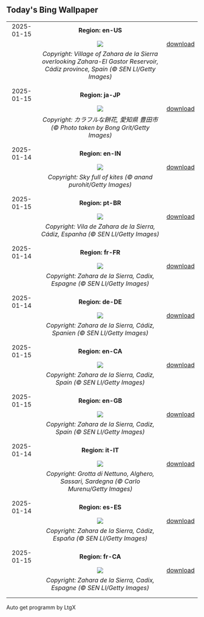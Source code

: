 ## Today's Bing Wallpaper
|      |      |      |
| :----: | :----: | :----: |
|2025-01-15|**Region: en-US**||
||![](https://www.bing.com/th?id=OHR.CadizSpain_EN-US9699586606_UHD.jpg&pid=hp&w=1152&h=648&rs=1&c=4)| [download](https://www.bing.com/th?id=OHR.CadizSpain_EN-US9699586606_UHD.jpg)|
||*Copyright: Village of Zahara de la Sierra overlooking Zahara-El Gastor Reservoir, Cádiz province, Spain (© SEN LI/Getty Images)*
||
|||
|2025-01-15|**Region: ja-JP**||
||![](https://www.bing.com/th?id=OHR.Mochibana2025_JA-JP8291657654_UHD.jpg&pid=hp&w=1152&h=648&rs=1&c=4)| [download](https://www.bing.com/th?id=OHR.Mochibana2025_JA-JP8291657654_UHD.jpg)|
||*Copyright: カラフルな餅花, 愛知県 豊田市 (© Photo taken by Bong Grit/Getty Images)*
||
|||
|2025-01-14|**Region: en-IN**||
||![](https://www.bing.com/th?id=OHR.SkyKites_EN-IN7504370489_UHD.jpg&pid=hp&w=1152&h=648&rs=1&c=4)| [download](https://www.bing.com/th?id=OHR.SkyKites_EN-IN7504370489_UHD.jpg)|
||*Copyright: Sky full of kites (© anand purohit/Getty Images)*
||
|||
|2025-01-15|**Region: pt-BR**||
||![](https://www.bing.com/th?id=OHR.CadizSpain_PT-BR3104311078_UHD.jpg&pid=hp&w=1152&h=648&rs=1&c=4)| [download](https://www.bing.com/th?id=OHR.CadizSpain_PT-BR3104311078_UHD.jpg)|
||*Copyright: Vila de Zahara de la Sierra, Cádiz, Espanha (© SEN LI/Getty Images)*
||
|||
|2025-01-14|**Region: fr-FR**||
||![](https://www.bing.com/th?id=OHR.CadizSpain_FR-FR2616000691_UHD.jpg&pid=hp&w=1152&h=648&rs=1&c=4)| [download](https://www.bing.com/th?id=OHR.CadizSpain_FR-FR2616000691_UHD.jpg)|
||*Copyright: Zahara de la Sierra, Cadix, Espagne (© SEN LI/Getty Images)*
||
|||
|2025-01-14|**Region: de-DE**||
||![](https://www.bing.com/th?id=OHR.CadizSpain_DE-DE6446198457_UHD.jpg&pid=hp&w=1152&h=648&rs=1&c=4)| [download](https://www.bing.com/th?id=OHR.CadizSpain_DE-DE6446198457_UHD.jpg)|
||*Copyright: Zahara de la Sierra, Cádiz, Spanien (© SEN LI/Getty Images)*
||
|||
|2025-01-15|**Region: en-CA**||
||![](https://www.bing.com/th?id=OHR.CadizSpain_EN-CA1050667038_UHD.jpg&pid=hp&w=1152&h=648&rs=1&c=4)| [download](https://www.bing.com/th?id=OHR.CadizSpain_EN-CA1050667038_UHD.jpg)|
||*Copyright: Zahara de la Sierra, Cadiz, Spain (© SEN LI/Getty Images)*
||
|||
|2025-01-15|**Region: en-GB**||
||![](https://www.bing.com/th?id=OHR.CadizSpain_EN-GB7941823974_UHD.jpg&pid=hp&w=1152&h=648&rs=1&c=4)| [download](https://www.bing.com/th?id=OHR.CadizSpain_EN-GB7941823974_UHD.jpg)|
||*Copyright: Zahara de la Sierra, Cadiz, Spain (© SEN LI/Getty Images)*
||
|||
|2025-01-14|**Region: it-IT**||
||![](https://www.bing.com/th?id=OHR.NeptunesGrotto_IT-IT6948130051_UHD.jpg&pid=hp&w=1152&h=648&rs=1&c=4)| [download](https://www.bing.com/th?id=OHR.NeptunesGrotto_IT-IT6948130051_UHD.jpg)|
||*Copyright: Grotta di Nettuno, Alghero, Sassari, Sardegna (© Carlo Murenu/Getty Images)*
||
|||
|2025-01-14|**Region: es-ES**||
||![](https://www.bing.com/th?id=OHR.CadizSpain_ES-ES9539607355_UHD.jpg&pid=hp&w=1152&h=648&rs=1&c=4)| [download](https://www.bing.com/th?id=OHR.CadizSpain_ES-ES9539607355_UHD.jpg)|
||*Copyright: Zahara de la Sierra, Cádiz, España (© SEN LI/Getty Images)*
||
|||
|2025-01-15|**Region: fr-CA**||
||![](https://www.bing.com/th?id=OHR.CadizSpain_FR-CA2371424829_UHD.jpg&pid=hp&w=1152&h=648&rs=1&c=4)| [download](https://www.bing.com/th?id=OHR.CadizSpain_FR-CA2371424829_UHD.jpg)|
||*Copyright: Zahara de la Sierra, Cadix, Espagne (© SEN LI/Getty Images)*
||
|||

Auto get programm by LtgX
